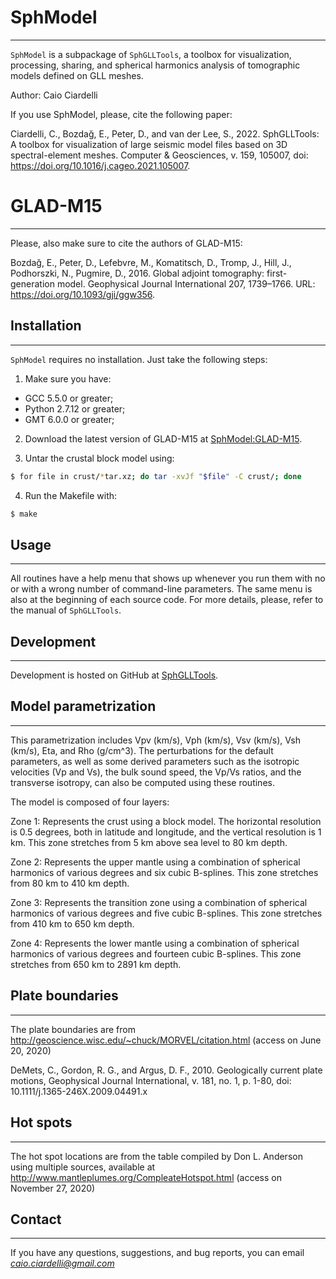 # SphModel
-----------------------

`SphModel` is a subpackage of `SphGLLTools`, a toolbox for visualization, processing, sharing, and spherical harmonics analysis of tomographic models defined on GLL meshes.

Author: Caio Ciardelli

If you use SphModel, please, cite the following paper:

Ciardelli, C., Bozdağ, E., Peter, D., and van der Lee, S., 2022. SphGLLTools: A toolbox for visualization of large seismic model files based on 3D spectral-element meshes. Computer & Geosciences, v. 159, 105007, doi: https://doi.org/10.1016/j.cageo.2021.105007.

# GLAD-M15
-----------------------

Please, also make sure to cite the authors of GLAD-M15:

Bozdağ, E., Peter, D., Lefebvre, M., Komatitsch, D., Tromp, J., Hill, J., Podhorszki, N., Pugmire, D., 2016. Global adjoint tomography: first-generation model. Geophysical Journal International 207, 1739–1766. URL: https://doi.org/10.1093/gji/ggw356.

## Installation
-----------------------

`SphModel` requires no installation. Just take the following steps:

1. Make sure you have:

* GCC 5.5.0 or greater;
* Python 2.7.12 or greater;
* GMT 6.0.0 or greater;

2. Download the latest version of GLAD-M15 at [SphModel:GLAD-M15](https://github.com/caiociardelli/gladm15).

3. Untar the crustal block model using:

```sh
$ for file in crust/*tar.xz; do tar -xvJf "$file" -C crust/; done
```

4. Run the Makefile with:

```sh
$ make
```

## Usage
-----------------------

All routines have a help menu that shows up whenever you run them with no or with a wrong number of command-line parameters. The
same menu is also at the beginning of each source code. For more details, please, refer to the manual of `SphGLLTools`.

## Development
-----------------------

Development is hosted on GitHub at [SphGLLTools](https://github.com/caiociardelli/sphglltools).

## Model parametrization
-----------------------

This parametrization includes Vpv (km/s), Vph (km/s), Vsv (km/s), Vsh (km/s), Eta, and Rho (g/cm^3). The perturbations for the default parameters, as well as some derived parameters such as the isotropic velocities (Vp and Vs), the bulk sound speed, the Vp/Vs ratios, and the transverse isotropy, can also be computed using these routines.

The model is composed of four layers:

Zone 1: Represents the crust using a block model. The horizontal resolution is 0.5 degrees, both in latitude and longitude, and the vertical resolution is 1 km. This zone stretches from 5 km above sea level to 80 km depth.

Zone 2: Represents the upper mantle using a combination of spherical harmonics of various degrees and six cubic B-splines. This zone stretches from 80 km to 410 km depth.

Zone 3: Represents the transition zone using a combination of spherical harmonics of various degrees and five cubic B-splines. This zone stretches from 410 km to 650 km depth.

Zone 4: Represents the lower mantle using a combination of spherical harmonics of various degrees and fourteen cubic B-splines. This zone stretches from 650 km to 2891 km depth.

## Plate boundaries
-----------------------

The plate boundaries are from http://geoscience.wisc.edu/~chuck/MORVEL/citation.html (access on June 20, 2020)

DeMets, C., Gordon, R. G., and Argus, D. F., 2010. Geologically current plate motions, Geophysical Journal International, v. 181, no. 1, p. 1-80, doi: 10.1111/j.1365-246X.2009.04491.x

## Hot spots
-----------------------

The hot spot locations are from the table compiled by Don L. Anderson using multiple sources, available at http://www.mantleplumes.org/CompleateHotspot.html (access on November 27, 2020)

## Contact
-----------------------

If you have any questions, suggestions, and bug reports, you can email *caio.ciardelli@gmail.com*


